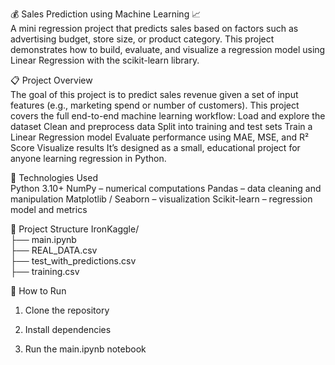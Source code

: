 :moneybag: Sales Prediction using Machine Learning :chart_with_upwards_trend:<br>
A mini regression project that predicts sales based on factors such as advertising budget, store size, or product category.
 This project demonstrates how to build, evaluate, and visualize a regression model using Linear Regression with the scikit-learn library.

:clipboard: Project Overview<br>
The goal of this project is to predict sales revenue given a set of input features (e.g., marketing spend or number of customers).
This project covers the full end-to-end machine learning workflow:
Load and explore the dataset
Clean and preprocess data
Split into training and test sets
Train a Linear Regression model
Evaluate performance using MAE, MSE, and R² Score
Visualize results
It’s designed as a small, educational project for anyone learning regression in Python.

:toolbox: Technologies Used<br>
Python 3.10+
NumPy – numerical computations
Pandas – data cleaning and manipulation
Matplotlib / Seaborn – visualization
Scikit-learn – regression model and metrics

:file_folder: Project Structure
IronKaggle/<br>
├── main.ipynb<br>
├── REAL_DATA.csv<br>
├── test_with_predictions.csv<br>
├── training.csv<br>


:rocket: How to Run
1. Clone the repository

2. Install dependencies

3. Run the main.ipynb notebook
